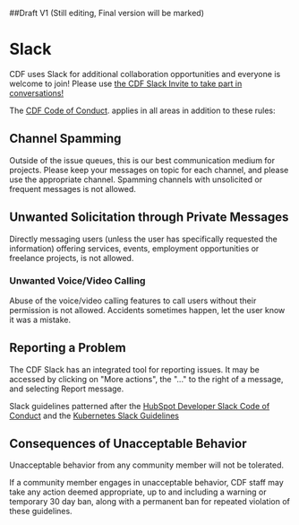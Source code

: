 ##Draft V1 (Still editing, Final version will be marked)

# Slack

CDF uses Slack for additional collaboration opportunities and everyone is welcome to join! Please use [the CDF Slack Invite to take part in conversations!](https://join.slack.com/t/cdeliveryfdn/shared_invite/zt-nwc0jjd0-G65oEpv5ynFfPD5oOX5Ogg)

The [CDF Code of Conduct](https://github.com/cdfoundation/.github/blob/main/CODE_OF_CONDUCT.md). applies in all areas in addition to these rules:


## Channel Spamming

Outside of the issue queues, this is our best communication medium for projects. Please keep your messages on topic for each channel, and please use the appropriate channel. Spamming channels with unsolicited or frequent messages is not allowed.


## Unwanted Solicitation through Private Messages

Directly messaging users (unless the user has specifically requested the information) offering services, events, employment opportunities or freelance projects, is not allowed. 


### Unwanted Voice/Video Calling

Abuse of the voice/video calling features to call users without their permission is not allowed. Accidents sometimes happen, let the user know it was a mistake.


## Reporting a Problem

The CDF Slack has an integrated tool for reporting issues. It may be accessed by clicking on "More actions", the "..." to the right of a message, and selecting Report message.

Slack guidelines patterned after the [HubSpot Developer Slack Code of Conduct](https://designers.hubspot.com/slack/code-of-conduct) and the [Kubernetes Slack Guidelines](https://github.com/kubernetes/community/blob/master/communication/slack-guidelines.md)


## Consequences of Unacceptable Behavior

Unacceptable behavior from any community member will not be tolerated.

If a community member engages in unacceptable behavior, CDF staff may take any action deemed appropriate, up to and including a warning or temporary 30 day ban, along with a permanent ban for repeated violation of these guidelines.
